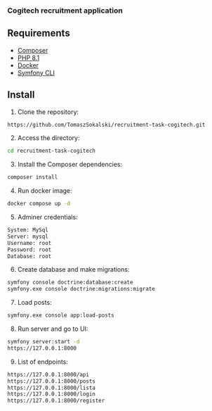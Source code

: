 ### Cogitech recruitment application

## Requirements
- [Composer](https://getcomposer.org/)
- [PHP 8.1](https://www.php.net/)
- [Docker](https://www.docker.com/)
- [Symfony CLI](https://symfony.com/download)

## Install
1. Clone the repository:
```sh
https://github.com/TomaszSokalski/recruitment-task-cogitech.git
```
2. Access the directory:
```sh
cd recruitment-task-cogitech
```
3. Install the Composer dependencies:
```sh
composer install
```
4. Run docker image:
```sh
docker compose up -d
```
5. Adminer credentials:
```sh
System: MySql
Server: mysql
Username: root
Password: root
Database: root
```
6. Create database and make migrations:
```sh
symfony console doctrine:database:create
symfony.exe console doctrine:migrations:migrate
```
7. Load posts:
```sh
symfony.exe console app:load-posts
```
8. Run server and go to UI:
```sh
symfony server:start -d
https://127.0.0.1:8000
```
9. List of endpoints:
```sh
https://127.0.0.1:8000/api
https://127.0.0.1:8000/posts
https://127.0.0.1:8000/lista
https://127.0.0.1:8000/login
https://127.0.0.1:8000/register
```
    
